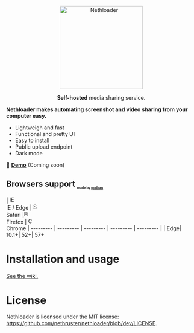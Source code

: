 <p align="center">
<img alt="Nethloader" title="Nethloader" src="https://www.nethruster.com/assets/img/nethloader_alt.svg" width="220">
</p>
<p align="center"><b>Self-hosted</b> media sharing service.</p>

**Nethloader makes automating screenshot and video sharing from your computer easy.**

- Lightweigh and fast
- Functional and pretty UI
- Easy to install
- Public upload endpoint
- Dark mode

💁 [**Demo**](#) (Coming soon)

## Browsers support <sub style="font-size: .7em"><sup><sub><sub>made by <a href="https://godban.github.io">godban</a></sub></sub></sup></sub>

| [<img src="https://raw.githubusercontent.com/godban/browsers-support-badges/master/src/images/edge.png" alt="IE / Edge" width="16px" height="16px" />](http://godban.github.io/browsers-support-badges/)</br>IE / Edge | [<img src="https://raw.githubusercontent.com/godban/browsers-support-badges/master/src/images/safari.png" alt="Safari" width="16px" height="16px" />](http://godban.github.io/browsers-support-badges/)</br>Safari |[<img src="https://raw.githubusercontent.com/godban/browsers-support-badges/master/src/images/firefox.png" alt="Firefox" width="16px" height="16px" />](http://godban.github.io/browsers-support-badges/)</br>Firefox | [<img src="https://raw.githubusercontent.com/godban/browsers-support-badges/master/src/images/chrome.png" alt="Chrome" width="16px" height="16px" />](http://godban.github.io/browsers-support-badges/)</br>Chrome
| --------- | --------- | --------- | --------- | --------- |
| Edge| 10.1+| 52+| 57+

# Installation and usage
[See the wiki.](https://github.com/nethruster/nethloader/wiki/Installation)
# License
Nethloader is licensed under the MIT license: https://github.com/nethruster/nethloader/blob/dev/LICENSE.
